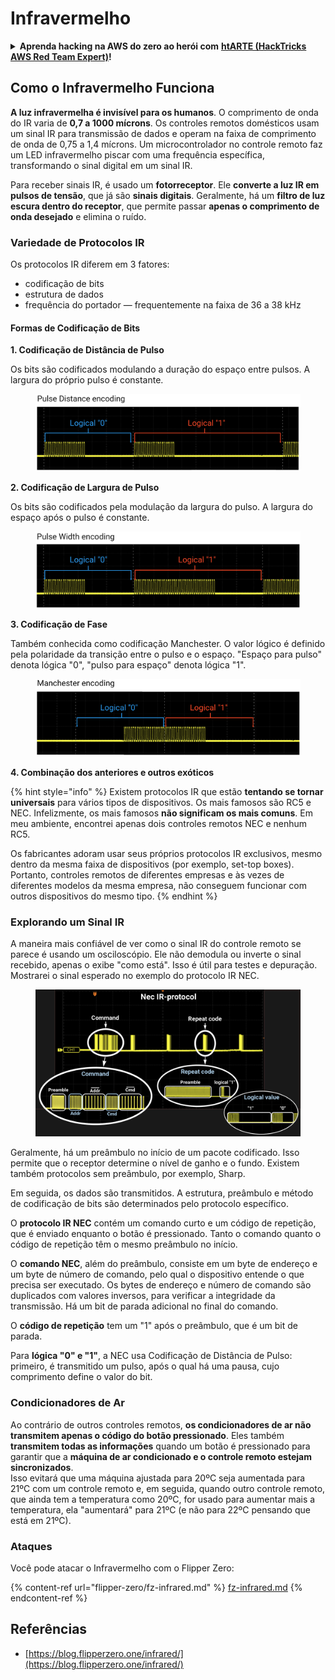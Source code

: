 # Infravermelho

<details>

<summary><strong>Aprenda hacking na AWS do zero ao herói com</strong> <a href="https://training.hacktricks.xyz/courses/arte"><strong>htARTE (HackTricks AWS Red Team Expert)</strong></a><strong>!</strong></summary>

Outras maneiras de apoiar o HackTricks:

* Se você quiser ver sua **empresa anunciada no HackTricks** ou **baixar o HackTricks em PDF**, verifique os [**PLANOS DE ASSINATURA**](https://github.com/sponsors/carlospolop)!
* Adquira o [**swag oficial do PEASS & HackTricks**](https://peass.creator-spring.com)
* Descubra [**A Família PEASS**](https://opensea.io/collection/the-peass-family), nossa coleção exclusiva de [**NFTs**](https://opensea.io/collection/the-peass-family)
* **Junte-se ao** 💬 [**grupo do Discord**](https://discord.gg/hRep4RUj7f) ou ao [**grupo do telegram**](https://t.me/peass) ou **siga-nos** no **Twitter** 🐦 [**@carlospolopm**](https://twitter.com/hacktricks\_live)**.**
* **Compartilhe seus truques de hacking enviando PRs para os** [**HackTricks**](https://github.com/carlospolop/hacktricks) e [**HackTricks Cloud**](https://github.com/carlospolop/hacktricks-cloud) repositórios do github.

</details>

## Como o Infravermelho Funciona <a href="#como-o-porta-infravermelha-funciona" id="como-o-porta-infravermelha-funciona"></a>

**A luz infravermelha é invisível para os humanos**. O comprimento de onda do IR varia de **0,7 a 1000 mícrons**. Os controles remotos domésticos usam um sinal IR para transmissão de dados e operam na faixa de comprimento de onda de 0,75 a 1,4 mícrons. Um microcontrolador no controle remoto faz um LED infravermelho piscar com uma frequência específica, transformando o sinal digital em um sinal IR.

Para receber sinais IR, é usado um **fotorreceptor**. Ele **converte a luz IR em pulsos de tensão**, que já são **sinais digitais**. Geralmente, há um **filtro de luz escura dentro do receptor**, que permite passar **apenas o comprimento de onda desejado** e elimina o ruído.

### Variedade de Protocolos IR <a href="#variedade-de-protocolos-ir" id="variedade-de-protocolos-ir"></a>

Os protocolos IR diferem em 3 fatores:

* codificação de bits
* estrutura de dados
* frequência do portador — frequentemente na faixa de 36 a 38 kHz

#### Formas de Codificação de Bits <a href="#formas-de-codificação-de-bits" id="formas-de-codificação-de-bits"></a>

**1. Codificação de Distância de Pulso**

Os bits são codificados modulando a duração do espaço entre pulsos. A largura do próprio pulso é constante.

<figure><img src="../../.gitbook/assets/image (295).png" alt=""><figcaption></figcaption></figure>

**2. Codificação de Largura de Pulso**

Os bits são codificados pela modulação da largura do pulso. A largura do espaço após o pulso é constante.

<figure><img src="../../.gitbook/assets/image (282).png" alt=""><figcaption></figcaption></figure>

**3. Codificação de Fase**

Também conhecida como codificação Manchester. O valor lógico é definido pela polaridade da transição entre o pulso e o espaço. "Espaço para pulso" denota lógica "0", "pulso para espaço" denota lógica "1".

<figure><img src="../../.gitbook/assets/image (634).png" alt=""><figcaption></figcaption></figure>

**4. Combinação dos anteriores e outros exóticos**

{% hint style="info" %}
Existem protocolos IR que estão **tentando se tornar universais** para vários tipos de dispositivos. Os mais famosos são RC5 e NEC. Infelizmente, os mais famosos **não significam os mais comuns**. Em meu ambiente, encontrei apenas dois controles remotos NEC e nenhum RC5.

Os fabricantes adoram usar seus próprios protocolos IR exclusivos, mesmo dentro da mesma faixa de dispositivos (por exemplo, set-top boxes). Portanto, controles remotos de diferentes empresas e às vezes de diferentes modelos da mesma empresa, não conseguem funcionar com outros dispositivos do mesmo tipo.
{% endhint %}

### Explorando um Sinal IR

A maneira mais confiável de ver como o sinal IR do controle remoto se parece é usando um osciloscópio. Ele não demodula ou inverte o sinal recebido, apenas o exibe "como está". Isso é útil para testes e depuração. Mostrarei o sinal esperado no exemplo do protocolo IR NEC.

<figure><img src="../../.gitbook/assets/image (235).png" alt=""><figcaption></figcaption></figure>

Geralmente, há um preâmbulo no início de um pacote codificado. Isso permite que o receptor determine o nível de ganho e o fundo. Existem também protocolos sem preâmbulo, por exemplo, Sharp.

Em seguida, os dados são transmitidos. A estrutura, preâmbulo e método de codificação de bits são determinados pelo protocolo específico.

O **protocolo IR NEC** contém um comando curto e um código de repetição, que é enviado enquanto o botão é pressionado. Tanto o comando quanto o código de repetição têm o mesmo preâmbulo no início.

O **comando NEC**, além do preâmbulo, consiste em um byte de endereço e um byte de número de comando, pelo qual o dispositivo entende o que precisa ser executado. Os bytes de endereço e número de comando são duplicados com valores inversos, para verificar a integridade da transmissão. Há um bit de parada adicional no final do comando.

O **código de repetição** tem um "1" após o preâmbulo, que é um bit de parada.

Para **lógica "0" e "1"**, a NEC usa Codificação de Distância de Pulso: primeiro, é transmitido um pulso, após o qual há uma pausa, cujo comprimento define o valor do bit.

### Condicionadores de Ar

Ao contrário de outros controles remotos, **os condicionadores de ar não transmitem apenas o código do botão pressionado**. Eles também **transmitem todas as informações** quando um botão é pressionado para garantir que a **máquina de ar condicionado e o controle remoto estejam sincronizados**.\
Isso evitará que uma máquina ajustada para 20ºC seja aumentada para 21ºC com um controle remoto e, em seguida, quando outro controle remoto, que ainda tem a temperatura como 20ºC, for usado para aumentar mais a temperatura, ela "aumentará" para 21ºC (e não para 22ºC pensando que está em 21ºC).

### Ataques

Você pode atacar o Infravermelho com o Flipper Zero:

{% content-ref url="flipper-zero/fz-infrared.md" %}
[fz-infrared.md](flipper-zero/fz-infrared.md)
{% endcontent-ref %}

## Referências

* [https://blog.flipperzero.one/infrared/](https://blog.flipperzero.one/infrared/)
